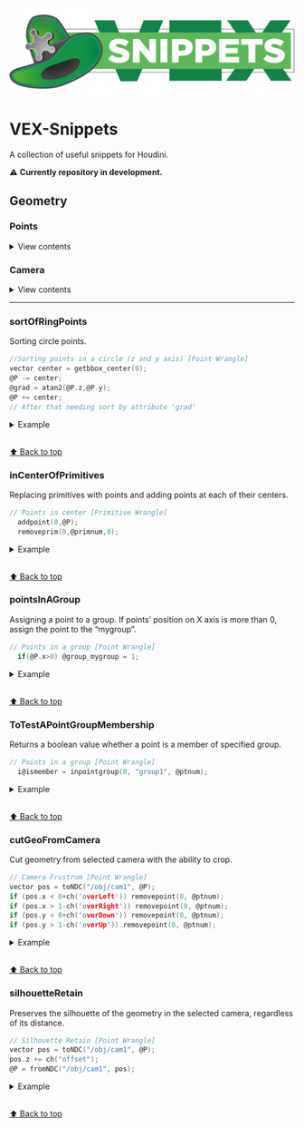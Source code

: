 [![Logo](/img/vex_snippets_logo.png)](https://github.com/Kuchavo/VEX-Snippets)

# VEX-Snippets
A collection of useful snippets for Houdini.

⚠️ **Сurrently repository in development.**

## Geometry

### Points

<details>
<summary>View contents</summary>

* [`inCenterOfPrimitives`](#incenterofprimitives)
* [`pointsInAGroup`](#pointsinagroup)
* [`ToTestAPointGroupMembership`](#totestapointgroupmembership)
* [`inCenterOfPrimitives`](#sortofringpoints)


</details>

### Camera

<details>
<summary>View contents</summary>

* [`cutGeoFromCamera`](#cutgeofromcamera)
* [`silhouetteRetain`](#silhouetteretain)

</details>

---

### sortOfRingPoints

Sorting circle points.

```c
//Sorting points in a circle (z and y axis) [Point Wrangle]
vector center = getbbox_center(0);
@P -= center;
@grad = atan2(@P.z,@P.y);
@P += center;
// After that needing sort by attribute 'grad'
```

<details>
<summary>Example</summary>

<img src="/img/sortOfRingPoints.jpg" width="2000px;"/>

</details>

<br>[⬆ Back to top](#geometry)

### inCenterOfPrimitives

Replacing primitives with points and adding points at each of their centers.

```c
// Points in center [Primitive Wrangle]
  addpoint(0,@P);
  removeprim(0,@primnum,0);
```

<details>
<summary>Example</summary>

<img src="/img/point_inCenterOfPrimitives.jpg" width="2000px;"/>

</details>

<br>[⬆ Back to top](#geometry)

### pointsInAGroup

Assigning a point to a group. If points’ position on X axis is more than 0, assign the point to the “mygroup”.

```c
// Points in a group [Point Wrangle]
  if(@P.x>0) @group_mygroup = 1;
```

<details>
<summary>Example</summary>

<img src="/img/point_pointsInAGroup.jpg" width="2000px;"/>

</details>

<br>[⬆ Back to top](#geometry)

### ToTestAPointGroupMembership

Returns a boolean value whether a point is a member of specified group.

```c
// Points in a group [Point Wrangle]
  i@ismember = inpointgroup(0, "group1", @ptnum);
```

<details>
<summary>Example</summary>

<img src="/img/point_ToTestAPointGroupMembership.jpg" width="2000px;"/>

</details>

<br>[⬆ Back to top](#geometry)

### cutGeoFromCamera

Cut geometry from selected camera with the ability to crop.

```c
// Camera Frustrum [Point Wrangle]
vector pos = toNDC("/obj/cam1", @P);
if (pos.x < 0+ch('overLeft')) removepoint(0, @ptnum);
if (pos.x > 1-ch('overRight')) removepoint(0, @ptnum);
if (pos.y < 0+ch('overDown')) removepoint(0, @ptnum);
if (pos.y > 1-ch('overUp')) removepoint(0, @ptnum);
```

<details>
<summary>Example</summary>

<img src="/img/cam_cameraFrustrum.jpg" width="2000px;"/>

</details>

<br>[⬆ Back to top](#geometry)

### silhouetteRetain

Preserves the silhouette of the geometry in the selected camera, regardless of its distance.

```c
// Silhouette Retain [Point Wrangle]
vector pos = toNDC("/obj/cam1", @P);
pos.z += ch("offset");
@P = fromNDC("/obj/cam1", pos);
```

<details>
<summary>Example</summary>

<img src="/img/cam_silhouetteRetain.jpg" width="2000px;"/>

</details>

<br>[⬆ Back to top](#geometry)
